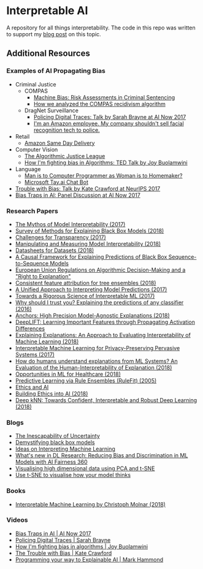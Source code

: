 # Interpretable AI

A repository for all things interpretability. The code in this repo was written to support my [blog post](https://towardsdatascience.com/interpretable-ai-or-how-i-learned-to-stop-worrying-and-trust-ai-e61f9e8ee2c2) on this topic.

## Additional Resources

### Examples of AI Propagating Bias

- Criminal Justice 
  - COMPAS
    - [Machine Bias: Risk Assessments in Criminal Sentencing](https://www.propublica.org/article/machine-bias-risk-assessments-in-criminal-sentencing)
    - [How we analyzed the COMPAS recidivism algorithm](https://www.propublica.org/article/how-we-analyzed-the-compas-recidivism-algorithm)
  - DragNet Surveillance
    - [Policing Digital Traces: Talk by Sarah Brayne at AI Now 2017](https://www.youtube.com/watch?v=AnZ-YpIagXs&index=13&list=PLsHf1QGJz7uvFMIYj6oxwKXfIRzNpyzPe)
    - [I'm an Amazon employee. My company shouldn't sell facial recognition tech to police.](https://medium.com/s/powertrip/im-an-amazon-employee-my-company-shouldn-t-sell-facial-recognition-tech-to-police-36b5fde934ac)
- Retail
  - [Amazon Same Day Delivery](https://www.bloomberg.com/graphics/2016-amazon-same-day/?cmpid=google)
- Computer Vision
  - [The Algorithmic Justice League](https://medium.com/mit-media-lab/the-algorithmic-justice-league-3cc4131c5148)
  - [How I'm fighting bias in Algorithms: TED Talk by Joy Buolamwini](https://www.ted.com/talks/joy_buolamwini_how_i_m_fighting_bias_in_algorithms)
- Language
  - [Man is to Computer Programmer as Woman is to Homemaker?](https://arxiv.org/pdf/1607.06520.pdf)
  - [Microsoft Tay.ai Chat Bot](https://www.theverge.com/2016/3/24/11297050/tay-microsoft-chatbot-racist)
- [Trouble with Bias: Talk by Kate Crawford at NeurIPS 2017](https://www.youtube.com/watch?v=fMym_BKWQzk)
- [Bias Traps in AI: Panel Discussion at AI Now 2017](https://www.youtube.com/watch?v=JiWRnkMyAsc)

### Research Papers

- [The Mythos of Model Interpretability (2017)](https://arxiv.org/pdf/1606.03490.pdf)
- [Survey of Methods for Explaining Black Box Models (2018)](https://arxiv.org/pdf/1802.01933.pdf)
- [Challenges for Transparency (2017)](https://arxiv.org/pdf/1708.01870.pdf)
- [Manipulating and Measuring Model Interpretability (2018)](https://arxiv.org/pdf/1802.07810.pdf)
- [Datasheets for Datasets (2018)](https://arxiv.org/pdf/1803.09010.pdf)
- [A Causal Framework for Explaining Predictions of Black Box Sequence-to-Sequence Models](https://arxiv.org/pdf/1707.01943.pdf)
- [European Union Regulations on Algorithmic Decision-Making and a "Right to Explanation"](https://arxiv.org/pdf/1606.08813.pdf)
- [Consistent feature attribution for tree ensembles (2018)](https://arxiv.org/pdf/1706.06060.pdf)
- [A Unified Approach to Interpreting Model Predictions (2017)](http://papers.nips.cc/paper/7062-a-unified-approach-to-interpreting-model-predictions)
- [Towards a Rigorous Science of Interpretable ML (2017)](https://arxiv.org/pdf/1702.08608.pdf)
- [Why should I trust you? Explaining the predictions of any classifier (2016)](https://arxiv.org/pdf/1602.04938.pdf)
- [Anchors: High Precision Model-Agnostic Explanations (2018)](https://homes.cs.washington.edu/~marcotcr/aaai18.pdf)
- [DeepLIFT: Learning Important Features through Propagating Activation Differences](https://arxiv.org/pdf/1704.02685.pdf)
- [Explaining Explanations: An Approach to Evaluating Interpretability of Machine Learning (2018)](https://arxiv.org/pdf/1806.00069.pdf)
- [Interpretable Machine Learning for Privacy-Preserving Pervasive Systems (2017)](https://arxiv.org/ftp/arxiv/papers/1710/1710.08464.pdf)
- [How do humans understand explanations from ML Systems? An Evaluation of the Human-Interpretability of Explanation (2018)](https://arxiv.org/pdf/1802.00682.pdf)
- [Opportunities in ML for Healthcare (2018)](https://arxiv.org/pdf/1806.00388.pdf)
- [Predictive Learning via Rule Ensembles (RuleFit) (2005)](http://statweb.stanford.edu/~jhf/ftp/RuleFit.pdf)
- [Ethics and AI](http://cgis.cs.umd.edu/class/fall2012/cmsc828d/oldreportfiles/schulze1.pdf)
- [Building Ethics into AI (2018)](https://www.ijcai.org/proceedings/2018/0779.pdf)
- [Deep kNN: Towards Confident, Interpretable and Robust Deep Learning (2018)](https://arxiv.org/pdf/1803.04765.pdf)

### Blogs

- [The Inescapability of Uncertainty](https://points.datasociety.net/uncertainty-edd5caf8981b)
- [Demystifying black box models](https://medium.com/civis-analytics/demystifying-black-box-models-with-shap-value-analysis-3e20b536fc80)
- [Ideas on Interpreting Machine Learning](https://www.oreilly.com/ideas/ideas-on-interpreting-machine-learning)
- [What's new in DL Research: Reducing Bias and Discrimination in ML Models with AI Fairness 360](https://towardsdatascience.com/whats-new-in-deep-learning-research-reducing-bias-and-discrimination-in-machine-learning-models-be116d3a571c)
- [Visualising high dimensional data using PCA and t-SNE](https://medium.com/@luckylwk/visualising-high-dimensional-datasets-using-pca-and-t-sne-in-python-8ef87e7915b)
- [Use t-SNE to visualise how your model thinks](https://buzzrobot.com/using-t-sne-to-visualise-how-your-deep-model-thinks-4ba6da0c63a0)

### Books

- [Interpretable Machine Learning by Christoph Molnar (2018)](https://christophm.github.io/interpretable-ml-book/limo.html)

### Videos

- [Bias Traps in AI | AI Now 2017](https://www.youtube.com/watch?v=JiWRnkMyAsc)
- [Policing Digital Traces | Sarah Brayne](https://www.youtube.com/watch?v=AnZ-YpIagXs&index=13&list=PLsHf1QGJz7uvFMIYj6oxwKXfIRzNpyzPe)
- [How I'm fighting bias in algorithms | Joy Buolamwini](https://www.ted.com/talks/joy_buolamwini_how_i_m_fighting_bias_in_algorithms)
- [The Trouble with Bias | Kate Crawford](https://www.youtube.com/watch?v=fMym_BKWQzk)
- [Programming your way to Explainable AI | Mark Hammond](https://www.youtube.com/watch?v=fMym_BKWQzk)